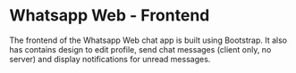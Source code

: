 # Whatsapp Web - Frontend
The frontend of the Whatsapp Web chat app is built using Bootstrap. It also has contains design to edit profile, send chat messages (client only, no server) and display notifications for unread messages.
